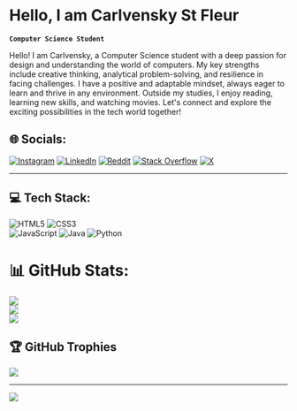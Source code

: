 # Hello, I am Carlvensky St Fleur

**`Computer Science Student`**

Hello! I am Carlvensky, a Computer Science student with a deep passion for design and understanding the world of computers. My key strengths include creative thinking, analytical problem-solving, and resilience in facing challenges. I have a positive and adaptable mindset, always eager to learn and thrive in any environment. Outside my studies, I enjoy reading, learning new skills, and watching movies. Let's connect and explore the exciting possibilities in the tech world together!

## 🌐 Socials:
[![Instagram](https://img.shields.io/badge/Instagram-%23E4405F.svg?logo=Instagram&logoColor=white)](https://instagram.com/Carlvensky7) 
[![LinkedIn](https://img.shields.io/badge/LinkedIn-%230077B5.svg?logo=linkedin&logoColor=white)](https://linkedin.com/in/Carlvensky) 
[![Reddit](https://img.shields.io/badge/Reddit-%23FF4500.svg?logo=Reddit&logoColor=white)](https://reddit.com/user/carlvensky) 
[![Stack Overflow](https://img.shields.io/badge/-Stackoverflow-FE7A16?logo=stack-overflow&logoColor=white)](https://stackoverflow.com/users/26605526) 
[![X](https://img.shields.io/badge/X-black.svg?logo=X&logoColor=white)](https://x.com/Carlvensky7) 

<hr>



## 💻 Tech Stack:
![HTML5](https://img.shields.io/badge/html5-%23E34F26.svg?style=for-the-badge&logo=html5&logoColor=white)
![CSS3](https://img.shields.io/badge/css3-%231572B6.svg?style=for-the-badge&logo=css3&logoColor=white)  
![JavaScript](https://img.shields.io/badge/javascript-%23323330.svg?style=for-the-badge&logo=javascript&logoColor=%23F7DF1E) 
![Java](https://img.shields.io/badge/java-%23ED8B00.svg?style=for-the-badge&logo=openjdk&logoColor=white) 
![Python](https://img.shields.io/badge/python-3670A0?style=for-the-badge&logo=python&logoColor=ffdd54)


# 📊 GitHub Stats:
![](https://github-readme-stats.vercel.app/api/top-langs/?username=carlvensky&theme=dark&hide_border=true&include_all_commits=true&count_private=false&layout=compact)<br/>
![](https://github-readme-streak-stats.herokuapp.com/?user=carlvensky&theme=dark&hide_border=true)<br/>
![](https://github-readme-stats.vercel.app/api?username=carlvensky&theme=dark&hide_border=true&include_all_commits=true&count_private=false)<br/>

## 🏆 GitHub Trophies
![](https://github-profile-trophy.vercel.app/?username=carlvensky&theme=radical&no-frame=false&no-bg=true&margin-w=4)

---
[![](https://visitcount.itsvg.in/api?id=carlvensky&icon=5&color=12)](https://visitcount.itsvg.in)
